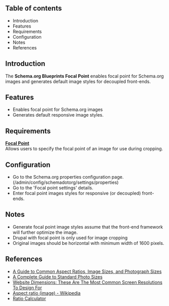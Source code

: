 Table of contents
-----------------

* Introduction
* Features
* Requirements
* Configuration
* Notes
* References


Introduction
------------

The **Schema.org Blueprints Focal Point** enables focal point for Schema.org
images and generates default image styles for decoupled front-ends.


Features
--------

- Enables focal point for Schema.org images
- Generates default responsive image styles.


Requirements
------------

**[Focal Point](https://www.drupal.org/project/focal_point)**    
Allows users to specify the focal point of an image for use during cropping.


Configuration
-------------

- Go to the Schema.org properties configuration page.  
  (/admin/config/schemadotorg/settings/properties)
- Go to the 'Focal point settings' details.
- Enter focal point images styles for responsive (or decoupled) front-ends.


Notes
-----

- Generate focal point image styles assume that the front-end framework will
  further optimize the image.
- Drupal with focal point is only used for image cropping
- Original images should be horizontal with minimum width of 1600 pixels.


References
----------

- [A Guide to Common Aspect Ratios, Image Sizes, and Photograph Sizes ](https://www.shutterstock.com/blog/common-aspect-ratios-photo-image-sizes)
- [A Complete Guide to Standard Photo Sizes](https://www.adobe.com/my_en/creativecloud/photography/discover/standard-photo-sizes.html)
- [Website Dimensions: These Are The Most Common Screen Resolutions To Design For](https://www.designrush.com/agency/web-development-companies/trends/website-dimensions)
- [Aspect ratio (image) - Wikipedia](https://en.m.wikipedia.org/wiki/Aspect_ratio_(image)#Some_common_examples)
- [Ratio Calculator](https://www.calculatorsoup.com/calculators/math/ratios.php)
